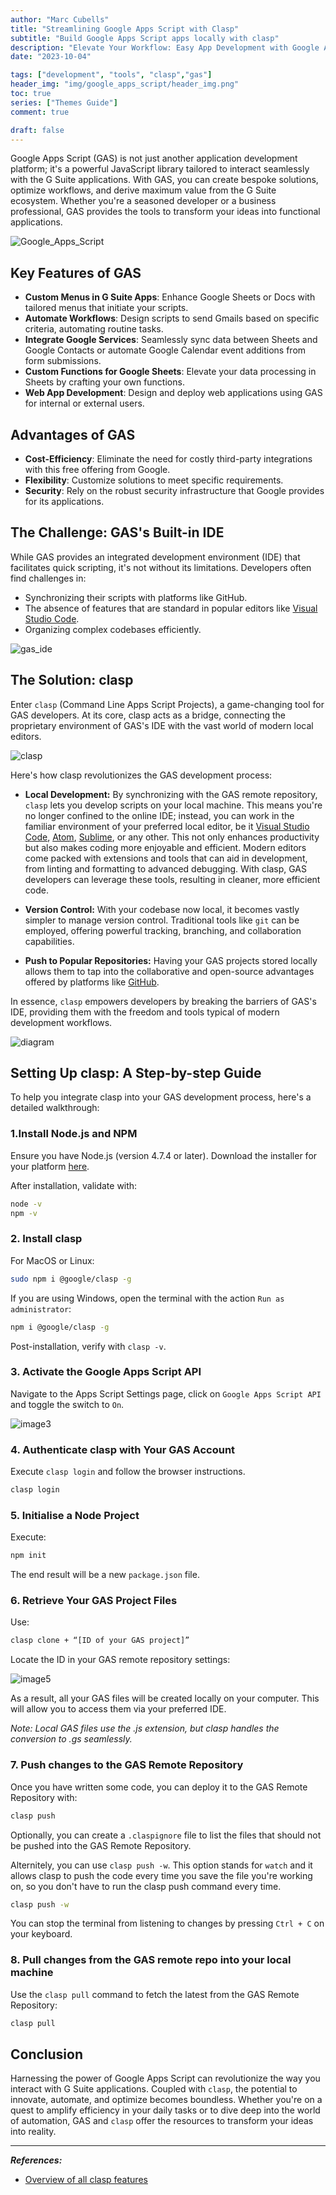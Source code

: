 ```yaml
---
author: "Marc Cubells"
title: "Streamlining Google Apps Script with Clasp"
subtitle: "Build Google Apps Script apps locally with clasp"
description: "Elevate Your Workflow: Easy App Development with Google Apps Script"
date: "2023-10-04"

tags: ["development", "tools", "clasp","gas"]
header_img: "img/google_apps_script/header_img.png"
toc: true
series: ["Themes Guide"]
comment: true

draft: false
---
```


Google Apps Script (GAS) is not just another application development platform; it's a powerful JavaScript library tailored to interact seamlessly with the G Suite applications. With GAS, you can create bespoke solutions, optimize workflows, and derive maximum value from the G Suite ecosystem. Whether you're a seasoned developer or a business professional, GAS provides the tools to transform your ideas into functional applications.

![Google_Apps_Script](google_apps_script_1.png)

## Key Features of GAS

- **Custom Menus in G Suite Apps**: Enhance Google Sheets or Docs with tailored menus that initiate your scripts.
- **Automate Workflows**: Design scripts to send Gmails based on specific criteria, automating routine tasks.
- **Integrate Google Services**: Seamlessly sync data between Sheets and Google Contacts or automate Google Calendar event additions from form submissions.
- **Custom Functions for Google Sheets**: Elevate your data processing in Sheets by crafting your own functions.
- **Web App Development**: Design and deploy web applications using GAS for internal or external users.

## Advantages of GAS

- **Cost-Efficiency**: Eliminate the need for costly third-party integrations with this free offering from Google.
- **Flexibility**: Customize solutions to meet specific requirements.
- **Security**: Rely on the robust security infrastructure that Google provides for its applications.

## The Challenge: GAS's Built-in IDE

While GAS provides an integrated development environment (IDE) that facilitates quick scripting, it's not without its limitations. Developers often find challenges in:

- Synchronizing their scripts with platforms like GitHub.
- The absence of features that are standard in popular editors like [Visual Studio Code](https://code.visualstudio.com).
- Organizing complex codebases efficiently.

![gas_ide](gas_ide.png)
<!-- TODO: Add a footer to the image -->

## The Solution: clasp

Enter `clasp` (Command Line Apps Script Projects), a game-changing tool for GAS developers. At its core, clasp acts as a bridge, connecting the proprietary environment of GAS's IDE with the vast world of modern local editors.

![clasp](clasp.png)

Here's how clasp revolutionizes the GAS development process:

- **Local Development:** By synchronizing with the GAS remote repository, `clasp` lets you develop scripts on your local machine. This means you're no longer confined to the online IDE; instead, you can work in the familiar environment of your preferred local editor, be it [Visual Studio Code](https://code.visualstudio.com), [Atom](https://github.com/atom/atom.git), [Sublime](https://www.sublimetext.com/3), or any other. This not only enhances productivity but also makes coding more enjoyable and efficient. Modern editors come packed with extensions and tools that can aid in development, from linting and formatting to advanced debugging. With clasp, GAS developers can leverage these tools, resulting in cleaner, more efficient code.

- **Version Control:** With your codebase now local, it becomes vastly simpler to manage version control. Traditional tools like `git` can be employed, offering powerful tracking, branching, and collaboration capabilities.

- **Push to Popular Repositories:** Having your GAS projects stored locally allows them to tap into the collaborative and open-source advantages offered by platforms like [GitHub](https://github.com).

In essence, `clasp` empowers developers by breaking the barriers of GAS's IDE, providing them with the freedom and tools typical of modern development workflows.

![diagram](diagram.png)

<!-- TODO: Insert a footer to this image -->

## Setting Up clasp: A Step-by-step Guide

To help you integrate clasp into your GAS development process, here's a detailed walkthrough:

### 1.Install Node.js and NPM

Ensure you have Node.js (version 4.7.4 or later). Download the installer for your platform [here](https://nodejs.org/en/download/current).

After installation, validate with:

```bash
node -v
npm -v
```

### 2. Install clasp

For MacOS or Linux:

```bash
sudo npm i @google/clasp -g
```

If you are using Windows, open the terminal with the action `Run as administrator`:

```bash
npm i @google/clasp -g
```

Post-installation, verify with `clasp -v`.

### 3. Activate the Google Apps Script API

Navigate to the Apps Script Settings page, click on `Google Apps Script API` and toggle the switch to `On`.

![image3](google_apps_script_2.png)

### 4. Authenticate clasp with Your GAS Account

Execute `clasp login` and follow the browser instructions.

```bash
clasp login
```

### 5. Initialise a Node Project

Execute:

```bash
npm init
```

The end result will be a new `package.json` file.

### 6. Retrieve Your GAS Project Files

Use:

```bash
clasp clone + “[ID of your GAS project]”
```

Locate the ID in your GAS remote repository settings:

![image5](google_apps_script_3.png)

As a result, all your GAS files will be created locally on your computer. This will allow you to access them via your preferred IDE.

_Note: Local GAS files use the .js extension, but clasp handles the conversion to .gs seamlessly._

### 7. Push changes to the GAS Remote Repository

Once you have written some code, you can deploy it to the GAS Remote Repository with:

```bash
clasp push
```

Optionally, you can create a `.claspignore` file to list the files that should not be pushed into the GAS Remote Repository.

Alternitely, you can use `clasp push -w`. This option stands for `watch` and it allows clasp to push the code every time you save the file you're working on, so you don't have to run the clasp push command every time.

```bash
clasp push -w
```

You can stop the terminal from listening to changes by pressing `Ctrl + C` on your keyboard.

### 8. Pull changes from the GAS remote repo into your local machine

Use the `clasp pull` command to fetch the latest from the GAS Remote Repository:

```bash
clasp pull
```

## Conclusion

Harnessing the power of Google Apps Script can revolutionize the way you interact with G Suite applications. Coupled with `clasp`, the potential to innovate, automate, and optimize becomes boundless. Whether you're on a quest to amplify efficiency in your daily tasks or to dive deep into the world of automation, GAS and `clasp` offer the resources to transform your ideas into reality.

---

_**References:**_

- [Overview of all clasp features](https://developers.google.com/apps-script/guides/clasp)
